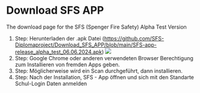 # Download SFS APP
The download page for the SFS (Spenger Fire Safety) Alpha Test Version

1. Step: Herunterladen der .apk Datei (https://github.com/SFS-Diplomaproject/Download_SFS_APP/blob/main/SFS-app-release_alpha_test_06.06.2024.apk)
![](#download-sfs-app)
2. Step: Google Chrome oder anderen verwendeten Browser Berechtigung zum Installieren von fremden Apps geben.
3. Step: Möglicherweise wird ein Scan durchgeführt, dann installieren.
4. Step: Nach der Installation, SFS - App öffnen und sich mit den Standarte Schul-Login Daten anmelden